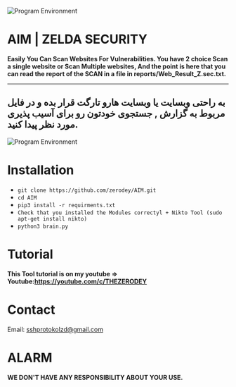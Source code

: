 ![Program Environment](https://s19.picofile.com/file/8437009518/Your_paragraph_text_2_.jpg)
# AIM | ZELDA SECURITY
**Easily You Can Scan Websites For Vulnerabilities. You have 2 choice Scan a single website or Scan Multiple websites, And the point is here that you can read the report of the SCAN in a file in reports/Web_Result_Z.sec.txt.**

----------------------------
به راحتی وبسایت یا وبسایت هارو تارگت قرار بده و در فایل مربوط به گزارش , جستجوی خودتون رو برای آسیب پذیری مورد نظر پیدا کنید.
----------------------------

![Program Environment](https://s18.picofile.com/file/8437009676/Screenshot_2021_06_20_23_56_57.png) 

# Installation

* `git clone https://github.com/zerodey/AIM.git`
* `cd AIM`
* `pip3 install -r requirments.txt`
* `Check that you installed the Modules correctyl + Nikto Tool (sudo apt-get install nikto)`
* `python3 brain.py`


# Tutorial
**This Tool tutorial is on my youtube => Youtube:https://youtube.com/c/THEZERODEY**

# Contact
Email: sshprotokolzd@gmail.com

# ALARM
**WE DON'T HAVE ANY RESPONSIBILITY ABOUT YOUR USE.**
